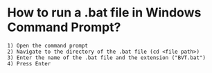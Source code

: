 # How to run a .bat file in Windows Command Prompt?

    1) Open the command prompt
    2) Navigate to the directory of the .bat file (cd <file path>)
    3) Enter the name of the .bat file and the extension ("BVT.bat")
    4) Press Enter